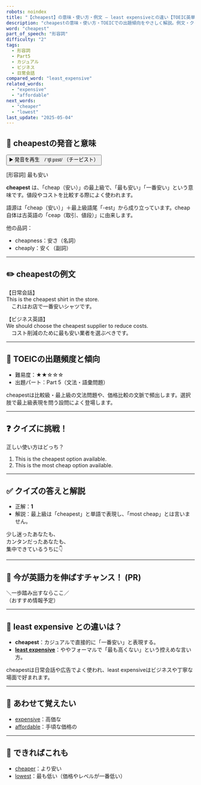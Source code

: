 ```yaml
---
robots: noindex
title: "【cheapest】の意味・使い方・例文 ― least expensiveとの違い【TOEIC英単語】"
description: "cheapestの意味・使い方・TOEICでの出題傾向をやさしく解説。例文・クイズ付きでleast expensiveとの違いもわかりやすく学べます。"
word: "cheapest"
part_of_speech: "形容詞"
difficulty: "2"
tags:
  - 形容詞
  - Part5
  - カジュアル
  - ビジネス
  - 日常会話
compared_word: "least_expensive"
related_words:
  - "expensive"
  - "affordable"
next_words:
  - "cheaper"
  - "lowest"
last_update: "2025-05-04"
---
```


## 🔰 cheapestの発音と意味

<button class="play-audio" onclick="playTTS('cheapest')">
  <span class="play-audio-main">
    ▶️ 発音を再生　/ˈtʃiːpɪst/
  </span>
  <span class="play-audio-sub">
    （チーピスト）
  </span>
</button>

[形容詞] 最も安い

**cheapest** は、「cheap（安い）」の最上級で、「最も安い」「一番安い」という意味です。値段やコストを比較する際によく使われます。

語源は「cheap（安い）」＋最上級語尾「-est」から成り立っています。cheap自体は古英語の「ceap（取引、値段）」に由来します。

他の品詞：  
- cheapness：安さ（名詞）
- cheaply：安く（副詞）

---

## ✏️ cheapestの例文

【日常会話】  
This is the cheapest shirt in the store.  
　これはお店で一番安いシャツです。

【ビジネス英語】  
We should choose the cheapest supplier to reduce costs.  
　コスト削減のために最も安い業者を選ぶべきです。

---

## 🎯 TOEICの出題頻度と傾向

- 難易度：★★☆☆☆
- 出題パート：Part 5（文法・語彙問題）

cheapestは比較級・最上級の文法問題や、価格比較の文脈で頻出します。選択肢で最上級表現を問う設問によく登場します。

---

## ❓ クイズに挑戦！

正しい使い方はどっち？

1. This is the cheapest option available.  
2. This is the most cheap option available.

---

## ✅ クイズの答えと解説

- 正解：**1**
- 解説：最上級は「cheapest」と単語で表現し、「most cheap」とは言いません。

少し迷ったあなたも、  
カンタンだったあなたも、  
集中できているうちに👇️

---

## 🚀 今が英語力を伸ばすチャンス！ (PR)

<div class="info-center">
＼一歩踏み出すならここ／<br>  
（おすすめ情報予定）
</div>

---

## 🤔  least expensive との違いは？

- **cheapest**：カジュアルで直接的に「一番安い」と表現する。
- **[least expensive](/word/least_expensive)**：ややフォーマルで「最も高くない」という控えめな言い方。

cheapestは日常会話や広告でよく使われ、least expensiveはビジネスや丁寧な場面で好まれます。

---

## 🧩 あわせて覚えたい

- [expensive](/word/expensive)：高価な
- [affordable](/word/affordable)：手頃な価格の

---

## 📖 できればこれも

- [cheaper](/word/cheaper)：より安い
- [lowest](/word/lowest)：最も低い（価格やレベルが一番低い）

<!-- cvid: aid38_bid20 -->
